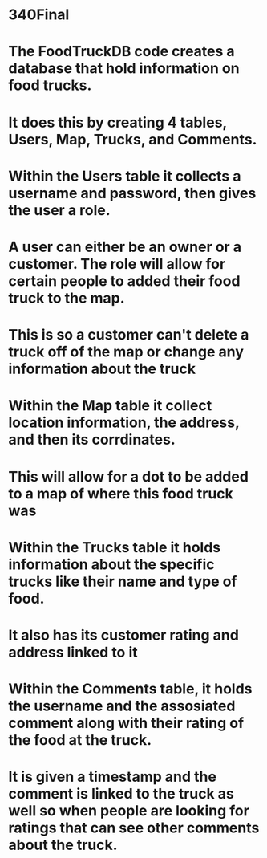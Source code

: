 # 340Final

# The FoodTruckDB code creates a database that hold information on food trucks. 

# It does this by creating 4 tables, Users, Map, Trucks, and Comments.

# Within the Users table it collects a username and password, then gives the user a role. 
# A user can either be an owner or a customer. The role will allow for certain people to added their food truck to the map.
# This is so a customer can't delete a truck off of the map or change any information about the truck

# Within the Map table it collect location information, the address, and then its corrdinates.
# This will allow for a dot to be added to a map of where this food truck was

# Within the Trucks table it holds information about the specific trucks like their name and type of food.
# It also has its customer rating and address linked to it

# Within the Comments table, it holds the username and the assosiated comment along with their rating of the food at the truck.
# It is given a timestamp and the comment is linked to the truck as well so when people are looking for ratings that can see other comments about the truck.
